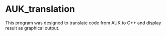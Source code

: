 # AUK_translation
This program was designed to translate code from AUK to C++ and display result as graphical output.
